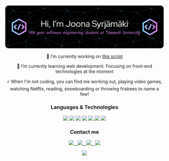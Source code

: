 ![Header](./header.png)

<p align=center>
 🔭 I’m currently working on <a href="https://github.com/joonasyr/kulukorvausBot"> this script </a> 
</p>
<p align=center>
 🌱 I’m currently learning web development. Focusing on front-end technologies at the moment
</p>
<p align=center>
 ⚡ When I'm not coding, you can find me working out, playing video games, watching Netflix, reading, snowboarding or throwing frisbees to name a few!

<h3 align=center>
Languages & Technologies
</h3>

<p align=center>
<img src="https://img.shields.io/badge/-Python-000?&logo=Python">
<img src="https://img.shields.io/badge/-C++-000?&logo=c%2b%2b&logoColor=00599C">
<img src="https://img.shields.io/badge/-Java-000?&logo=Java&logoColor=007396">
<img src="https://img.shields.io/badge/-SQL-000?&logo=MySQL">
<img src="https://img.shields.io/badge/-Git-black?style=flat-square&logo=git">
<img src="https://img.shields.io/badge/-HTML5-black?style=flat-square&logo=html5&logoColor=red">
<img src="https://img.shields.io/badge/-CSS3-black?style=flat-square&logo=css3&logoColor=blue">
</p>

<h3 align=center>
Contact me
</h3>

<p align=center>
 <a href="mailto:joona.syrjamaki@gmail.com">
  <img src="https://img.shields.io/badge/-Gmail-c14438?style=flat-square&logo=Gmail&logoColor=white&link=mailto:joona.syrjamaki@gmail.com">&nbsp;&nbsp;
 </a>
 <a href="https://www.linkedin.com/in/joona-syrj%C3%A4m%C3%A4ki-47a213203/">
  <img src="https://img.shields.io/badge/-LinkedIn-blue?style=flat-square&logo=Linkedin&logoColor=white&link=https://www.linkedin.com/in/joona-syrj%C3%A4m%C3%A4ki- 47a213203/">&nbsp;&nbsp;
 </a>
 <a href="https://www.instagram.com/joonasyr/">
  <img src="https://img.shields.io/badge/-Instagram-purple?style=flat-square&logo=instagram&logoColor=white&link=https://instagram.com/joonasyr/">&nbsp;&nbsp;
 </a>
 <a href="https://t.me/joonasyr">
  <img src="https://img.shields.io/badge/-Telegram-0088CC?style=flat&logo=Telegram&logoColor=white">
 <a/>
</p>
 
<p align=center>
   <img src="https://gpvc.arturio.dev/joonasyr">
 </p>
